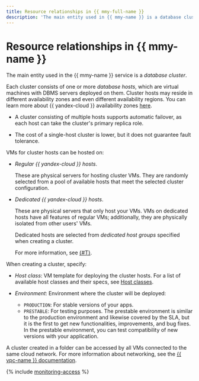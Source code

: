 ```yaml
---
title: Resource relationships in {{ mmy-full-name }}
description: 'The main entity used in {{ mmy-name }} is a database cluster. Each cluster consists of one or more database hosts, which are virtual machines with DBMS servers deployed on them. Cluster hosts may reside in different availability zones. A cluster with multiple hosts features automatic failover: one of the replica hosts becomes master if the current master host is down.'
---
```


# Resource relationships in {{ mmy-name }}

The main entity used in the {{ mmy-name }} service is a _database cluster_.

Each cluster consists of one or more _database hosts_, which are virtual machines with DBMS servers deployed on them. Cluster hosts may reside in different availability zones and even different availability regions. You can learn more about {{ yandex-cloud }} availability zones [here](../../overview/concepts/geo-scope.md).

* A cluster consisting of multiple hosts supports automatic failover, as each host can take the cluster's primary replica role.

* The cost of a single-host cluster is lower, but it does not guarantee fault tolerance.


VMs for cluster hosts can be hosted on:

* _Regular {{ yandex-cloud }} hosts_.

   These are physical servers for hosting cluster VMs. They are randomly selected from a pool of available hosts that meet the selected cluster configuration.

* _Dedicated {{ yandex-cloud }} hosts_.


   These are physical servers that only host your VMs. VMs on dedicated hosts have all features of regular VMs; additionally, they are physically isolated from other users' VMs.

   Dedicated hosts are selected from _dedicated host groups_ specified when creating a cluster.

   For more information, see [{#T}](../../compute/concepts/dedicated-host.md).


When creating a cluster, specify:
* _Host class_: VM template for deploying the cluster hosts. For a list of available host classes and their specs, see [Host classes](instance-types.md).

* _Environment_: Environment where the cluster will be deployed:
   * `PRODUCTION`: For stable versions of your apps.
   * `PRESTABLE`: For testing purposes. The prestable environment is similar to the production environment and likewise covered by the SLA, but it is the first to get new functionalities, improvements, and bug fixes. In the prestable environment, you can test compatibility of new versions with your application.


A cluster created in a folder can be accessed by all VMs connected to the same cloud network. For more information about networking, see the [{{ vpc-name }} documentation](../../vpc/).


{% include [monitoring-access](../../_includes/mdb/monitoring-access.md) %}
